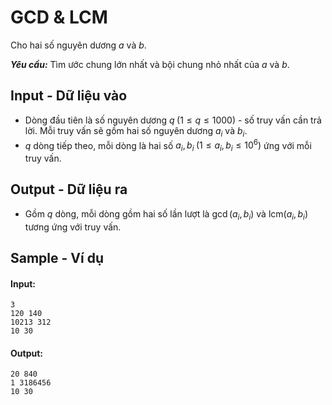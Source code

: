 
# GCD & LCM

Cho hai số nguyên dương $a$ và $b$.

***Yêu cầu:*** Tìm ước chung lớn nhất và bội chung nhỏ nhất của $a$ và $b$.

## Input - Dữ liệu vào

- Dòng đầu tiên là số nguyên dương $q \; (1 \le q \le 1000)$ - số truy vấn cần trả lời. Mỗi truy vấn sẽ gồm hai số nguyên dương $a_i$ và $b_i$.
- $q$ dòng tiếp theo, mỗi dòng là hai số $a_i, b_i \; (1 \le a_i, b_i \le 10^6)$ ứng với mỗi truy vấn.

## Output - Dữ liệu ra

- Gồm $q$ dòng, mỗi dòng gồm hai số lần lượt là $\gcd(a_i, b_i)$ và $\text{lcm}(a_i, b_i)$ tương ứng với truy vấn.

## Sample - Ví dụ

#### Input:

```
3 
120 140
10213 312
10 30
```

#### Output:

```
20 840
1 3186456
10 30
```
